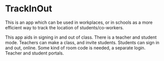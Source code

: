 # TrackInOut

This is an app which can be used in workplaces, or in schools as a more efficient way to track the location of students/co-workers.

This app aids in signing in and out of class. There is a teacher and student mode. Teachers can make a class, and invite students. Students can sign in and out, online. Some kind of room code is needed, a separate login. Teacher and student portals.

